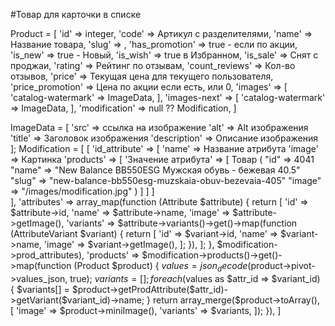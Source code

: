 #Товар для карточки в списке

Product = [
    'id' => integer,
    'code' => Артикул с разделителями,
    'name' => Название товара,
    'slug' => ,
    'has_promotion' => true - если по акции,
    'is_new' => true - Новый,
    'is_wish' => true в Избранном,
    'is_sale' => Снят с проджаи,
    'rating' => Рейтинг по отзывам,
    'count_reviews' => Кол-во отзывов,
    'price' => Текущая цена для текущего пользователя,
    'price_promotion' => Цена по акции если есть, или 0,
    'images' => [
        'catalog-watermark' => ImageData,
    ],
    'images-next' => [
        'catalog-watermark' => ImageData,
    ],
    'modification' => null ?? Modification,
]

ImageData = [
    'src' => ссылка на изображение
    'alt' => Alt изображения
    'title' => Заголовок изображения
    'description' => Описание изображения
];
Modification = [
    [
    'id_attribute' => [
            'name' => Название атрибута
        'image' => Картинка
        'products' => [
                'Значение атрибута' => [
                        Товар (
                            "id" => 4041
                            "name" => "New Balance BB550ESG Мужская обувь - бежевая 40.5"
                            "slug" => "new-balance-bb550esg-muzskaia-obuv-bezevaia-405"
                            "image" => "/images/modification.jpg"
                            )
                    ]
            ]
        ]    
],
    'attributes' => array_map(function (Attribute $attribute) {
    return [
        'id' => $attribute->id,
        'name' => $attribute->name,
        'image' => $attribute->getImage(),
        'variants' => $attribute->variants()->get()->map(function (AttributeVariant $variant) {
            return [
                'id' => $variant->id,
                'name' => $variant->name,
                'image' => $variant->getImage(),
            ];
        }),
    ];
    }, $modification->prod_attributes),
    'products' => $modification->products()->get()->map(function (Product $product) {
    $values = json_decode($product->pivot->values_json, true);
    $variants = [];
    foreach ($values as $attr_id => $variant_id) {
    $variants[] = $product->getProdAttribute($attr_id)->getVariant($variant_id)->name;
    }
    return array_merge($product->toArray(), [
        'image' => $product->miniImage(),
        'variants' => $variants,
    ]);
    }),
]
